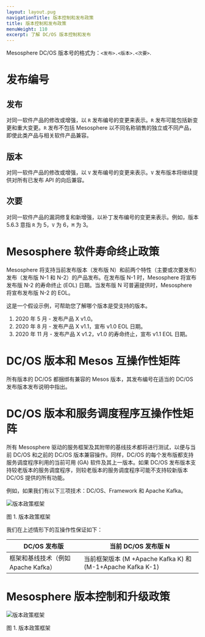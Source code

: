 ```yaml
---
layout: layout.pug
navigationTitle: 版本控制和发布政策
title: 版本控制和发布政策
menuWeight: 110
excerpt: 了解 DC/OS 版本控制和发布
---
```

Mesosphere DC/OS 版本号的格式为：<code>&lt;发布&gt;.&lt;版本&gt;.&lt;次要&gt;</code>. 

# 发布编号

## 发布

对同一软件产品的修改或增强，以 <code>R</code> 发布编号的变更来表示。<code>R</code> 发布可能包括新变更和重大变更。<code>R</code> 发布不包括 Mesosphere 以不同名称销售的独立或不同产品，即使此类产品与相关软件产品兼容。

## 版本

对同一软件产品的修改或增强，以 <code>V</code> 发布编号的变更来表示。<code>V</code> 发布版本将继续提供对所有已发布 API 的向后兼容。

## 次要

对同一软件产品的漏洞修复和新增强，以补丁发布编号的变更来表示。例如，版本 5.6.3 意指 <code>R</code> 为 5，<code>V</code> 为 6，<code>M</code> 为 3。

# Mesosphere 软件寿命终止政策

Mesosphere 将支持当前发布版本（发布版 N）和前两个特性（主要或次要发布）发布（发布版 N-1 和 N-2）的产品发布。在发布版 N-1 时，Mesosphere 将宣布发布版 N-2 的寿命终止 (EOL) 日期。当发布版 N 可普遍提供时，Mesosphere 将宣布发布版 N-2 的 EOL。

这是一个假设示例，可帮助您了解哪个版本是受支持的版本。

<ol>
<li>2020 年 5 月 - 发布产品 X v1.0。</li>
<li>2020 年 8 月 - 发布产品 X v1.1，宣布 v1.0 EOL 日期。</li>
<li>2020 年 11 月 - 发布产品 X v1.2，v1.0 的寿命终止，宣布 v1.1 EOL 日期。</li>
</ol>

# DC/OS 版本和 Mesos 互操作性矩阵

所有版本的 DC/OS 都捆绑有兼容的 Mesos 版本，其发布编号在适当的 DC/OS 发布版本发布说明中指出。

# DC/OS 版本和服务调度程序互操作性矩阵

所有 Mesosphere 驱动的服务框架及其附带的基线技术都将进行测试，以便与当前 DC/OS 和之前的 DC/OS 版本兼容操作。同样，DC/OS 的每个发布版都支持服务调度程序利用的当前可用 (GA) 软件及其上一版本。如果 DC/OS 发布版本支持较老版本的服务调度程序，则较老版本的服务调度程序可能不支持较新版本 DC/OS 提供的所有功能。

例如，如果我们有以下三项技术：DC/OS、Framework 和 Apache Kafka。

![版本政策框架](/dcos/cn/1.11/img/version-policy-1.png)

图 1. 版本政策框架

我们在上述情形下的互操作性保证如下：

<table>
<thead>
<tr>
  <th><strong>DC/OS 发布版</strong></th>
  <th><strong>当前 DC/OS 发布版 N</strong></th>
</tr>
</thead>
<tbody>
<tr>
  <td>框架和基线技术（例如 Apache Kafka）</td>
  <td>当前框架版本 (M +Apache Kafka K) 和 (M-1+Apache Kafka K-1)</td>
</tr>
</tbody>
</table>

# Mesosphere 版本控制和升级政策

![版本政策框架](/dcos/cn/1.11/img/version-policy-2.png)

图 1. 版本政策框架
